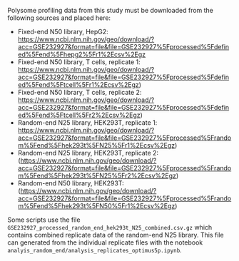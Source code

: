Polysome profiling data from this study must be downloaded from the following sources and placed here:

- Fixed-end N50 library, HepG2: https://www.ncbi.nlm.nih.gov/geo/download/?acc=GSE232927&format=file&file=GSE232927%5Fprocessed%5Fdefined%5Fend%5Fhepg2%5Fr1%2Ecsv%2Egz
- Fixed-end N50 library, T cells, replicate 1: https://www.ncbi.nlm.nih.gov/geo/download/?acc=GSE232927&format=file&file=GSE232927%5Fprocessed%5Fdefined%5Fend%5Ftcell%5Fr1%2Ecsv%2Egz)
- Fixed-end N50 library, T cells, replicate 2: https://www.ncbi.nlm.nih.gov/geo/download/?acc=GSE232927&format=file&file=GSE232927%5Fprocessed%5Fdefined%5Fend%5Ftcell%5Fr2%2Ecsv%2Egz)
- Random-end N25 library, HEK293T, replicate 1: https://www.ncbi.nlm.nih.gov/geo/download/?acc=GSE232927&format=file&file=GSE232927%5Fprocessed%5Frandom%5Fend%5Fhek293t%5FN25%5Fr1%2Ecsv%2Egz)
- Random-end N25 library, HEK293T, replicate 2: (https://www.ncbi.nlm.nih.gov/geo/download/?acc=GSE232927&format=file&file=GSE232927%5Fprocessed%5Frandom%5Fend%5Fhek293t%5FN25%5Fr2%2Ecsv%2Egz)
- Random-end N50 library, HEK293T: (https://www.ncbi.nlm.nih.gov/geo/download/?acc=GSE232927&format=file&file=GSE232927%5Fprocessed%5Frandom%5Fend%5Fhek293t%5FN50%5Fr1%2Ecsv%2Egz)

Some scripts use the file `GSE232927_processed_random_end_hek293t_N25_combined.csv.gz` which contains combined replicate data of the random-end N25 library. This file can generated from the individual replicate files with the notebook `analyis_random_end/analysis_replicates_optimus5p.ipynb`.
